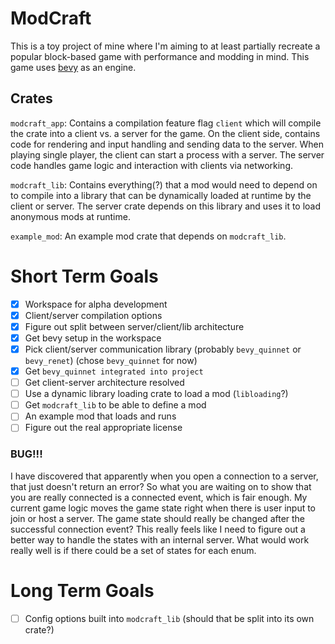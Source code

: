# ModCraft

This is a toy project of mine where I'm aiming to at least partially recreate a popular block-based game with performance and modding in mind. This game uses [bevy](https://bevyengine.org/) as an engine.

## Crates

`modcraft_app`: Contains a compilation feature flag `client` which will compile the crate into a client vs. a server for the game. On the client side, contains code for rendering and input handling and sending data to the server. When playing single player, the client can start a process with a server. The server code handles game logic and interaction with clients via networking.

`modcraft_lib`: Contains everything(?) that a mod would need to depend on to compile into a library that can be dynamically loaded at runtime by the client or server. The server crate depends on this library and uses it to load anonymous mods at runtime.

`example_mod`: An example mod crate that depends on `modcraft_lib`.

# Short Term Goals

- [X] Workspace for alpha development
- [X] Client/server compilation options
- [X] Figure out split between server/client/lib architecture 
- [X] Get bevy setup in the workspace
- [X] Pick client/server communication library (probably `bevy_quinnet` or `bevy_renet`) (chose `bevy_quinnet` for now)
- [X] Get `bevy_quinnet integrated into project`
- [ ] Get client-server architecture resolved
- [ ] Use a dynamic library loading crate to load a mod (`libloading`?)
- [ ] Get `modcraft_lib` to be able to define a mod
- [ ] An example mod that loads and runs
- [ ] Figure out the real appropriate license

### BUG!!!

I have discovered that apparently when you open a connection to a server, that just doesn't return an error? So what you are waiting on to show that you are really connected is a connected event, which is fair enough. My current game logic moves the game state right when there is user input to join or host a server. The game state should really be changed after the successful connection event? This really feels like I need to figure out a better way to handle the states with an internal server. What would work really well is if there could be a set of states for each enum. 

# Long Term Goals

- [ ] Config options built into `modcraft_lib` (should that be split into its own crate?)
